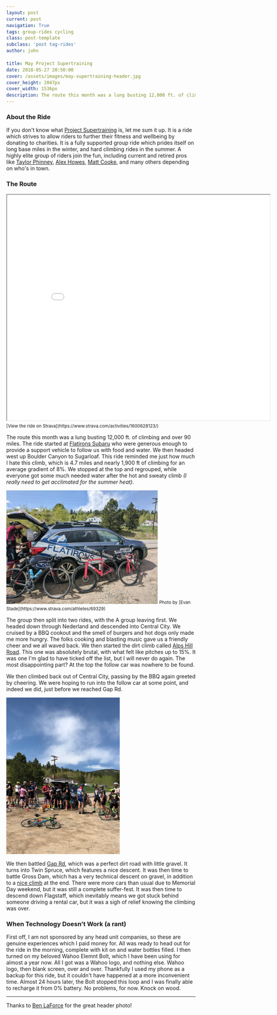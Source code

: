 ```yaml
---
layout: post
current: post
navigation: True
tags: group-rides cycling
class: post-template
subclass: 'post tag-rides'
author: john

title: May Project Supertraining
date: 2018-05-27 20:50:00
cover: /assets/images/may-supertraining-header.jpg
cover_height: 2047px
cover_width: 1536px
description: The route this month was a lung busting 12,000 ft. of climbing and over 90 miles. The ride started at Flatirons Subaru who were generous enough to provide a support vehicle to follow us with food and water. We then headed west up Boulder Canyon to Sugarloaf.
---
```


### About the Ride

If you don't know what [Project Supertraining](https://projectsupertraining.com/) is, let me sum it up. It is a ride which strives to allow riders to further their fitness and wellbeing by donating to charities. It is a fully supported group ride which prides itself on long base miles in the winter, and hard climbing rides in the summer. A highly elite group of riders join the fun, including current and retired pros like [Taylor Phinney](https://twitter.com/taylorphinney), [Alex Howes](https://twitter.com/alex_howes), [Matt Cooke](https://www.strava.com/athletes/821695), and many others depending on who's in town.

### The Route

<iframe src="/maps/Supertraining.html" width="700px" height="600px"></iframe>
<small>[View the ride on Strava](https://www.strava.com/activities/1600628123/)</small>

The route this month was a lung busting 12,000 ft. of climbing and over 90 miles. The ride started at [Flatirons Subaru](https://www.coloradosubaru.com/) who were generous enough to provide a support vehicle to follow us with food and water. We then headed west up Boulder Canyon to Sugarloaf. This ride reminded me just how much I hate this climb, which is 4.7 miles and nearly 1,900 ft of climbing for an average gradient of 8%. We stopped at the top and regrouped, while everyone got some much needed water after the hot and sweaty climb *(I really need to get acclimated for the summer heat)*.

<img src="/assets/images/may-supertraining-flatirons-subaru.jpg" width="80%">
<small>Photo by [Evan Stade](https://www.strava.com/athletes/69329)</small>

The group then split into two rides, with the A group leaving first. We headed down through Nederland and descended into Central City. We cruised by a BBQ cookout and the smell of burgers and hot dogs only made me more hungry. The folks cooking and blasting music gave us a friendly cheer and we all waved back. We then started the dirt climb called [Alps Hill Road](https://www.strava.com/segments/1262516). This one was absolutely brutal, with what felt like pitches up to 15%. It was one I'm glad to have ticked off the list, but I will never do again. The most disappointing part? At the top the follow car was nowhere to be found. 

We then climbed back out of Central City, passing by the BBQ again greeted by cheering. We were hoping to run into the follow car at some point, and indeed we did, just before we reached Gap Rd.

<img src="/assets/images/supertraining-stop-2.jpg" width="60%">

We then battled [Gap Rd](https://www.strava.com/segments/1818519), which was a perfect dirt road with little gravel. It turns into Twin Spruce, which features a nice descent. It was then time to battle Gross Dam, which has a very technical descent on gravel, in addition to a [nice climb](https://www.strava.com/segments/1259673) at the end. There were more cars than usual due to Memorial Day weekend, but it was still a complete suffer-fest. It was then time to descend down Flagstaff, which inevitably means we got stuck behind someone driving a rental car, but it was a sigh of relief knowing the climbing was over.

### When Technology Doesn't Work (a rant)

First off, I am not sponsored by any head unit companies, so these are genuine experiences which I paid money for. All was ready to head out for the ride in the morning, complete with kit on and water bottles filled. I then turned on my beloved Wahoo Elemnt Bolt, which I have been using for almost a year now. All I got was a Wahoo logo, and nothing else. Wahoo logo, then blank screen, over and over. Thankfully I used my phone as a backup for this ride, but it couldn't have happened at a more inconvenient time. Almost 24 hours later, the Bolt stopped this loop and I was finally able to recharge it from 0% battery. No problems, for now. Knock on wood.

---

Thanks to [Ben LaForce](https://www.strava.com/athletes/819373) for the great header photo!
